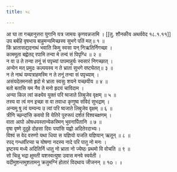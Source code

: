 ```yaml
---
title: ५८

---
```

आ घा ता गच्छानुत्तरा युगानि यत्र जामयः कृणवन्नजामि । [[तु. शौनकीय अथर्ववेद १८.१.११]]  
उप बर्बहि वृषभाय बाहुमन्यमिच्छस्व सुभगे पतिं मत्॥ १ ॥  
किं भ्रातासद्यदनाथं भवाति किमु स्वसा यन् निऋतिर्निगच्छा ।  
काममूता बह्वेतद् रपामि तन्वा मे तन्वं सं पिपृग्धि ॥ २ ॥  
न वा उ ते तन्वा तनूं सं पपृच्यां पापमाहुर्यः स्वसारं निगच्छात् ।  
अन्येन मत् प्रमुदः कल्पयस्व न ते भ्राता सुभगे वष्ट्येतत्॥ ३ ॥  
न ते नाथं यम्यत्राहमस्मि न ते तनूं तन्वा सं पपृच्याम् ।  
असंयदेतमनसो हृदो मे भ्राता स्वसुः शयने यच्छयीय ॥ ४ ॥  
बतो बतासि यम नैव ते मनो हृदयं चाविदाम ।  
अन्या किल त्वां कक्ष्येव युक्तं परि ष्वजाते लिबुजेव वृक्षम् ॥ ५ ॥  
तस्य वा त्वं मन इच्छा स वा तवाधा कृणुष्व संविदं सुभद्राम् ।  
अन्यमू षु त्वं यम्यन्य उ त्वां परि ष्वजाते लिबुजेव वृक्षम् ॥ ६ ॥  
त्रीणि च्छन्दांसि कवयो वि येतिरे पुरुरूपं दर्शतं विश्वचक्षणम् ।  
वाता आपो ओषधयस्तान्येकस्मिन् भुवनार्पितानि ॥ ७ ॥  
वृषा वृष्णे दुदुहे दोहसा दिवः पयांसि यह्वो अदितेरदाभ्यः।  
विश्वं स वेद वरुणो यथा धिया स यज्ञियो यजति यज्ञियान् ऋतून् ॥ ८ ॥  
रपद् गन्धर्वीरप्या च योषणा नदस्य नादे परि पातु नो मनः ।  
इष्टस्य मध्ये अदितिर्नि धातु नो भ्राता नो ज्येष्ठः प्रथमो वि वोचति ॥ ९ ॥  
सो चिन्नु भद्रा क्षुमती यशस्वत्युषा उवास मनवे स्वर्वती ।  
यदीमुशन्तमुशतामनु क्रतुमग्निं होतारं विदथाय जीजनन् ॥ १o । ॥  
  